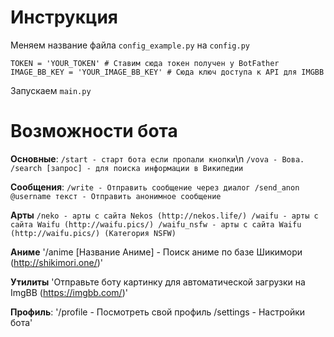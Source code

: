 # Инструкция

Меняем название файла `config_example.py` на `config.py`
```Config
TOKEN = 'YOUR_TOKEN' # Ставим сюда токен получен у BotFather
IMAGE_BB_KEY = 'YOUR_IMAGE_BB_KEY' # Сюда ключ доступа к API для IMGBB
```
Запускаем `main.py`

# Возможности бота

**Основные**:
`/start - старт бота если пропали кнопки`\n
`/vova - Вова.`
`/search [запрос] - для поиска информации в Википедии`


**Сообщения**:
`/write - Отправить сообщение через диалог
/send_anon @username текст - Отправить анонимное сообщение`

**Арты**
`/neko - арты с сайта Nekos (http://nekos.life/)
/waifu - арты с сайта Waifu (http://waifu.pics/)
/waifu_nsfw - арты с сайта Waifu (http://waifu.pics/) (Категория NSFW)`

**Аниме**
'/anime [Название Аниме] - Поиск аниме по базе Шикимори (http://shikimori.one/)'

**Утилиты**
'Отправьте боту картинку для автоматической загрузки на ImgBB (https://imgbb.com/)'

**Профиль**:
'/profile - Посмотреть свой профиль
/settings - Настройки бота'
